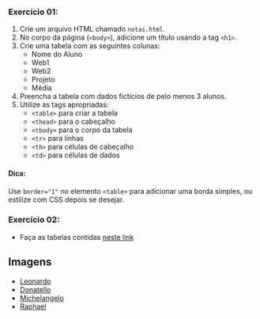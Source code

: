 ### Exercício 01:
1. Crie um arquivo HTML chamado `notas.html`.
2. No corpo da página (`<body>`), adicione um título usando a tag `<h1>`.
3. Crie uma tabela com as seguintes colunas:
   * Nome do Aluno
   * Web1
   * Web2
   * Projeto
   * Média
4. Preencha a tabela com dados fictícios de pelo menos 3 alunos.
5. Utilize as tags apropriadas:
   * `<table>` para criar a tabela
   * `<thead>` para o cabeçalho
   * `<tbody>` para o corpo da tabela
   * `<tr>` para linhas
   * `<th>` para células de cabeçalho
   * `<td>` para células de dados

#### Dica:

Use `border="1"` no elemento `<table>` para adicionar uma borda simples, ou estilize com CSS depois se desejar.

### Exercício 02:
- Faça as tabelas contidas [neste link](https://drive.google.com/file/d/1rxOpnTBMQn7F-IJB7sNcbKW_eGY3dRAu/view?usp=sharing)

## Imagens

 - [Leonardo](https://static.wikia.nocookie.net/nickelodeon-allstar-brawl/images/3/36/LeonardoOriginal.png/revision/latest?cb=20230804070135)
 - [Donatello](https://static.wikia.nocookie.net/nickelodeon-allstar-brawl/images/8/8a/DonatelloOriginal.png/revision/latest?cb=20230804070309)
 - [Michelangelo](https://static.wikia.nocookie.net/nickelodeon-allstar-brawl/images/e/e1/MichelangeloOriginal.png/revision/latest?cb=20230804070205)
 - [Raphael](https://static.wikia.nocookie.net/nickelodeon-allstar-brawl/images/8/8b/RaphaelOriginal.png/revision/latest?cb=20230804070236)

